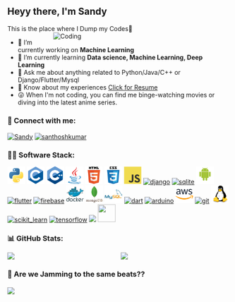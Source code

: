 ## Heyy there, I'm Sandy
This is the place where I Dump my Codes🗿
<img align="right" alt="Coding" width="400" src="https://i.kym-cdn.com/photos/images/newsfeed/000/363/814/eb7.gif">

- 🔭 I’m currently working on **Machine Learning**
- 🌱 I’m currently learning **Data science, Machine Learning, Deep Learning**
- 💬  Ask me about anything related to Python/Java/C++ or Django/Flutter/Mysql
- 📄 Know about my experiences [Click for Resume](https://drive.google.com/file/d/16vQMUZpNtJJbiftrEoI4_jyHi4Y0VOsj/view?usp=sharing)
- 😜 When I'm not coding, you can find me binge-watching movies or diving into the latest anime series. 
### 🔗 Connect with me:
<a href="https://instagram.com/_.sandy.17._" target="blank"><img align="center" src="https://raw.githubusercontent.com/rahuldkjain/github-profile-readme-generator/master/src/images/icons/Social/instagram.svg" alt="Sandy" height="30" width="40" /></a>
<a href="https://linkedin.com/in/santhosh-kumar-santhanam" target="blank"><img align="center" src="https://raw.githubusercontent.com/rahuldkjain/github-profile-readme-generator/master/src/images/icons/Social/linked-in-alt.svg" alt="santhoshkumar" height="30" width="40" /></a>

### 🧑‍💻 Software Stack:

<p align="left"> 
<a href="https://www.python.org"> <img src="https://raw.githubusercontent.com/devicons/devicon/master/icons/python/python-original.svg" width="40" height="40"/></a>
<a href="https://www.cprogramming.com/" target="_blank" rel="noreferrer"> <img src="https://raw.githubusercontent.com/devicons/devicon/master/icons/c/c-original.svg" alt="c" width="40" height="40"/></a> 
<a href="https://www.w3schools.com/cpp/" target="_blank" rel="noreferrer"> <img src="https://raw.githubusercontent.com/devicons/devicon/master/icons/cplusplus/cplusplus-original.svg" alt="cplusplus" width="40" height="40"/></a> 
<a href="https://www.java.com" target="_blank" rel="noreferrer"> <img src="https://raw.githubusercontent.com/devicons/devicon/master/icons/java/java-original.svg" alt="java" width="40" height="40"/></a> 
<a href="https://www.w3.org/html/" target="_blank" rel="noreferrer"> <img src="https://raw.githubusercontent.com/devicons/devicon/master/icons/html5/html5-original-wordmark.svg" alt="html5" width="40" height="40"/></a>
<a href="https://www.w3schools.com/css/" target="_blank" rel="noreferrer"> <img src="https://raw.githubusercontent.com/devicons/devicon/master/icons/css3/css3-original-wordmark.svg" alt="css3" width="40" height="40"/></a> 
<a href="https://developer.mozilla.org/en-US/docs/Web/JavaScript" target="_blank" rel="noreferrer"> <img src="https://raw.githubusercontent.com/devicons/devicon/master/icons/javascript/javascript-original.svg" alt="javascript" width="40" height="40"/></a> 
<a href="https://www.djangoproject.com/" target="_blank" rel="noreferrer"> <img src="https://cdn.worldvectorlogo.com/logos/django.svg" alt="django" width="40" height="40"/></a> 
<a href="https://www.sqlite.org/" target="_blank" rel="noreferrer"> <img src="https://www.vectorlogo.zone/logos/sqlite/sqlite-icon.svg" alt="sqlite" width="40" height="40"/></a> 
<a href="https://developer.android.com" target="_blank" rel="noreferrer"> <img src="https://raw.githubusercontent.com/devicons/devicon/master/icons/android/android-original-wordmark.svg" alt="android" width="40" height="40"/></a> 
<a href="https://flutter.dev" target="_blank" rel="noreferrer"> <img src="https://www.vectorlogo.zone/logos/flutterio/flutterio-icon.svg" alt="flutter" width="40" height="40"/></a> 
<a href="https://firebase.google.com/" target="_blank" rel="noreferrer"> <img src="https://www.vectorlogo.zone/logos/firebase/firebase-icon.svg" alt="firebase" width="40" height="40"/></a> 
<a href="https://www.docker.com/" target="_blank" rel="noreferrer"> <img src="https://raw.githubusercontent.com/devicons/devicon/master/icons/docker/docker-original-wordmark.svg" alt="docker" width="40" height="40"/></a> 
<a href="https://www.mongodb.com/" target="_blank" rel="noreferrer"> <img src="https://raw.githubusercontent.com/devicons/devicon/master/icons/mongodb/mongodb-original-wordmark.svg" alt="mongodb" width="40" height="40"/></a> 
<a href="https://www.mysql.com/" target="_blank" rel="noreferrer"> <img src="https://raw.githubusercontent.com/devicons/devicon/master/icons/mysql/mysql-original-wordmark.svg" alt="mysql" width="40" height="40"/></a>
<a href="https://dart.dev" target="_blank" rel="noreferrer"> <img src="https://www.vectorlogo.zone/logos/dartlang/dartlang-icon.svg" alt="dart" width="40" height="40"/></a> 
<a href="https://www.arduino.cc/" target="_blank" rel="noreferrer"> <img src="https://cdn.worldvectorlogo.com/logos/arduino-1.svg" alt="arduino" width="40" height="40"/></a> 
<a href="https://aws.amazon.com" target="_blank" rel="noreferrer"> <img src="https://raw.githubusercontent.com/devicons/devicon/master/icons/amazonwebservices/amazonwebservices-original-wordmark.svg" alt="aws" width="40" height="40"/></a> 
<a href="https://git-scm.com/" target="_blank" rel="noreferrer"> <img src="https://www.vectorlogo.zone/logos/git-scm/git-scm-icon.svg" alt="git" width="40" height="40"/></a> 
<a href="https://www.linux.org/" target="_blank" rel="noreferrer"> <img src="https://raw.githubusercontent.com/devicons/devicon/master/icons/linux/linux-original.svg" alt="linux" width="40" height="40"/></a> 
<a href="https://scikit-learn.org/" target="_blank" rel="noreferrer"> <img src="https://upload.wikimedia.org/wikipedia/commons/0/05/Scikit_learn_logo_small.svg" alt="scikit_learn" width="40" height="40"/></a> 
<a href="https://www.tensorflow.org" target="_blank" rel="noreferrer"> <img src="https://www.vectorlogo.zone/logos/tensorflow/tensorflow-icon.svg" alt="tensorflow" width="40" height="40"/></a>
<a href="https://www.microsoft.com/en-us/microsoft-365/excel"><img src="https://www.cdnlogo.com/logos/m/35/microsoft-excel.svg" width="60" ></a>
<a href="https://app.powerbi.com"><img src="https://github.com/microsoft/PowerBI-Icons/blob/main/SVG/Power-BI.svg" width="40" height="40"></a>
</p>

### 📊 GitHub Stats:
<!-- GitHub Stats -->
<div style="display: flex; flex-direction: row;">
  <img src="https://github-readme-stats.vercel.app/api?username=sandy-exe&show_icons=true&theme=tokyonight" style="flex: 1; margin-right: 10px;" />
  <img src="https://github-readme-streak-stats.herokuapp.com/?user=sandy-exe&theme=tokyonight&hide_border=false" style="flex: 1;" /> 
</div>

### 🎵 Are we Jamming to the same beats??
<!-- Spotify Recently Played -->
<div style="margin-top: 20px;">
  <img src="https://spotify-recently-played-readme.vercel.app/api?user=31eclmlgguf5apjzrd4soucy3it4&unique=true" />
</div>
